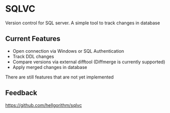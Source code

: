 # SQLVC
Version control for SQL server. A simple tool to track changes in database 

## Current Features

* Open connection via Windows or SQL Authentication
* Track DDL changes
* Compare versions via external difftool (Diffmerge is currently supported)
* Apply merged changes in database


There are still features that are not yet implemented

## Feedback

https://github.com/hellgorithm/sqlvc


